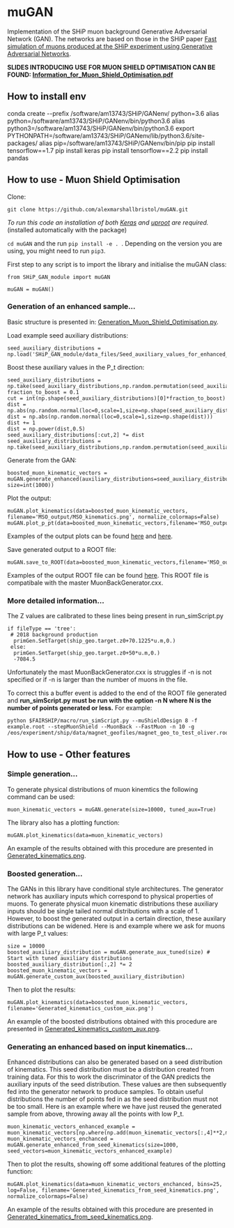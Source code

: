 # muGAN

Implementation of the SHiP muon background Generative Adversarial Network (GAN). The networks are based on those in the SHiP paper [Fast simulation of muons produced at the SHiP
experiment using Generative Adversarial Networks](https://arxiv.org/abs/1909.04451).


**SLIDES INTRODUCING USE FOR MUON SHIELD OPTIMISATION CAN BE FOUND: [Information_for_Muon_Shield_Optimisation.pdf](Information_for_Muon_Shield_Optimisation.pdf)**

## How to install env

conda create --prefix /software/am13743/SHiP/GANenv/ python=3.6
alias python=/software/am13743/SHiP/GANenv/bin/python3.6
alias python3=/software/am13743/SHiP/GANenv/bin/python3.6
export PYTHONPATH=/software/am13743/SHiP/GANenv/lib/python3.6/site-packages/
alias pip=/software/am13743/SHiP/GANenv/bin/pip
pip install tensorflow==1.7
pip install keras
pip install tensorflow==2.2
pip install pandas


## How to use - Muon Shield Optimisation

Clone:
```
git clone https://github.com/alexmarshallbristol/muGAN.git
```

*To run this code an installation of both [Keras](https://keras.io/) and [uproot](https://github.com/scikit-hep/uproot) are required.* (installed automatically with the package)

`cd muGAN` and the run `pip install -e . `. Depending on the version you are using, you might need to run `pip3`. 

First step to any script is to import the library and initialise the muGAN class:
```
from SHiP_GAN_module import muGAN

muGAN = muGAN()
```


### Generation of an enhanced sample...

Basic structure is presented in: [Generation_Muon_Shield_Optimisation.py](Generation_Muon_Shield_Optimisation.py).

Load example seed auxiliary distributions:
```
seed_auxiliary_distributions = np.load('SHiP_GAN_module/data_files/Seed_auxiliary_values_for_enhanced_generation.npy')
```

Boost these auxiliary values in the P_t direction:
```
seed_auxiliary_distributions = np.take(seed_auxiliary_distributions,np.random.permutation(seed_auxiliary_distributions.shape[0]),axis=0,out=seed_auxiliary_distributions)
fraction_to_boost = 0.1
cut = int(np.shape(seed_auxiliary_distributions)[0]*fraction_to_boost) 
dist = np.abs(np.random.normal(loc=0,scale=1,size=np.shape(seed_auxiliary_distributions[:cut,2])))
dist = np.abs(np.random.normal(loc=0,scale=1,size=np.shape(dist)))
dist += 1
dist = np.power(dist,0.5)
seed_auxiliary_distributions[:cut,2] *= dist
seed_auxiliary_distributions = np.take(seed_auxiliary_distributions,np.random.permutation(seed_auxiliary_distributions.shape[0]),axis=0,out=seed_auxiliary_distributions)

```

Generate from the GAN:
```
boosted_muon_kinematic_vectors = muGAN.generate_enhanced(auxiliary_distributions=seed_auxiliary_distributions, size=int(1000))
```

Plot the output:
```
muGAN.plot_kinematics(data=boosted_muon_kinematic_vectors, filename='MSO_output/MSO_kinematics.png', normalize_colormaps=False)
muGAN.plot_p_pt(data=boosted_muon_kinematic_vectors,filename='MSO_output/MSO_P_PT.png')
```
Examples of the output plots can be found [here](MSO_output/MSO_kinematics.png) and [here](MSO_output/MSO_P_PT.png).

Save generated output to a ROOT file:
```
muGAN.save_to_ROOT(data=boosted_muon_kinematic_vectors,filename='MSO_output/MSO_muons.root')
```
Examples of the output ROOT file can be found [here](MSO_output/MSO_muons.root). This ROOT file is compatibale with the master MuonBackGenerator.cxx.


### More detailed information...


The Z values are calibrated to these lines being present in run_simScript.py
```
if fileType == 'tree':
 # 2018 background production 
  primGen.SetTarget(ship_geo.target.z0+70.1225*u.m,0.)
 else:
  primGen.SetTarget(ship_geo.target.z0+50*u.m,0.)
  -7084.5
```


Unfortunately the mast MuonBackGenerator.cxx is struggles if -n is not specified or if -n is larger than the number of muons in the file. 

To correct this a buffer event is added to the end of the ROOT file generated and **run_simScript.py must be run with the option -n N where N is the number of points generated or less.** For example:
```
python $FAIRSHIP/macro/run_simScript.py --muShieldDesign 8 -f example.root --stepMuonShield --MuonBack --FastMuon -n 10 -g /eos/experiment/ship/data/magnet_geofiles/magnet_geo_to_test_oliver.root
```







## How to use - Other features

### Simple generation...

To generate physical distributions of muon kinemtics the following command can be used:
```
muon_kinematic_vectors = muGAN.generate(size=10000, tuned_aux=True)
```

The library also has a plotting function:
```
muGAN.plot_kinematics(data=muon_kinematic_vectors)
```

An example of the results obtained with this procedure are presented in [Generated_kinematics.png](Example_plots/Generated_kinematics.png).


### Boosted generation...

The GANs in this library have conditional style architectures. The generator network has auxiliary inputs which correspond to physical properties of muons. To generate physical muon kinematic distributions these auxiliary inputs should be single tailed normal distributions with a scale of 1. However, to boost the generated output in a certain direction, these auxilary distributions can be widened. Here is and example where we ask for muons with large P_t values:
```
size = 10000
boosted_auxiliary_distribution = muGAN.generate_aux_tuned(size) # Start with tuned auxiliary distributions
boosted_auxiliary_distribution[:,2] *= 2
boosted_muon_kinematic_vectors = muGAN.generate_custom_aux(boosted_auxiliary_distribution)
```
Then to plot the results:
```
muGAN.plot_kinematics(data=boosted_muon_kinematic_vectors, filename='Generated_kinematics_custom_aux.png')
```

An example of the boosted distributions obtained with this procedure are presented in [Generated_kinematics_custom_aux.png](Example_plots/Generated_kinematics_custom_aux.png).



### Generating an enhanced based on input kinematics...

Enhanced distributions can also be generated based on a seed distribution of kinematics. This seed distribution must be a distribution created from training data. For this to work the discriminator of the GAN predicts the auxiliary inputs of the seed distribution. These values are then subsequently fed into the generator network to produce samples. To obtain useful distributions the number of points fed in as the seed distribution must not be too small. Here is an example where we have just reused the generated sample from above, throwing away all the points with low P_t.
```
muon_kinematic_vectors_enhanced_example = muon_kinematic_vectors[np.where(np.add(muon_kinematic_vectors[:,4]**2,muon_kinematic_vectors[:,5]**2)>1.5)]
muon_kinematic_vectors_enchanced = muGAN.generate_enhanced_from_seed_kinematics(size=1000, seed_vectors=muon_kinematic_vectors_enhanced_example)
```
Then to plot the results, showing off some additional features of the plotting function:
```
muGAN.plot_kinematics(data=muon_kinematic_vectors_enchanced, bins=25, log=False, filename='Generated_kinematics_from_seed_kinematics.png', normalize_colormaps=False)
```

An example of the results obtained with this procedure are presented in [Generated_kinematics_from_seed_kinematics.png](Example_plots/Generated_kinematics_from_seed_kinematics.png).


